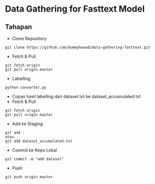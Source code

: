 # Data Gathering for Fasttext Model
## Tahapan
- Clone Repository  
```
git clone https://github.com/dummyheaad/data-gathering-fasttext.git
```
- Fetch & Pull
```
git fetch origin
git pull origin master
```
- Labelling
```
python converter.py
```
- Copas hasil labelling dari dataset.txt ke dataset\_accumulated.txt
- Fetch & Pull
```
git fetch origin
git pull origin master
```
- Add ke Staging
```
git add .
atau
git add dataset_accumulated.txt
```
- Commit ke Repo Lokal
```
git commit -m "add dataset"
```
- Push
```
git push origin master
```

